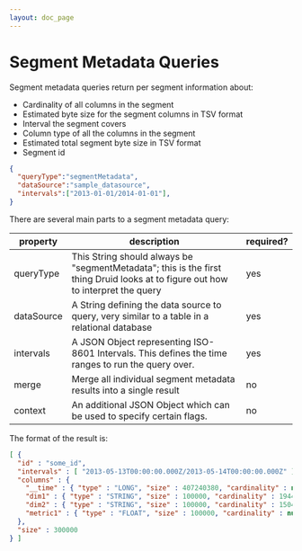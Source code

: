 ```yaml
---
layout: doc_page
---
```

# Segment Metadata Queries
Segment metadata queries return per segment information about:

* Cardinality of all columns in the segment
* Estimated byte size for the segment columns in TSV format
* Interval the segment covers
* Column type of all the columns in the segment
* Estimated total segment byte size in TSV format
* Segment id

```json
{
  "queryType":"segmentMetadata",
  "dataSource":"sample_datasource",
  "intervals":["2013-01-01/2014-01-01"],
}
```

There are several main parts to a segment metadata query:

|property|description|required?|
|--------|-----------|---------|
|queryType|This String should always be "segmentMetadata"; this is the first thing Druid looks at to figure out how to interpret the query|yes|
|dataSource|A String defining the data source to query, very similar to a table in a relational database|yes|
|intervals|A JSON Object representing ISO-8601 Intervals. This defines the time ranges to run the query over.|yes|
|merge|Merge all individual segment metadata results into a single result|no|
|context|An additional JSON Object which can be used to specify certain flags.|no|

The format of the result is:

```json
[ {
  "id" : "some_id",
  "intervals" : [ "2013-05-13T00:00:00.000Z/2013-05-14T00:00:00.000Z" ],
  "columns" : {
    "__time" : { "type" : "LONG", "size" : 407240380, "cardinality" : null },
    "dim1" : { "type" : "STRING", "size" : 100000, "cardinality" : 1944 },
    "dim2" : { "type" : "STRING", "size" : 100000, "cardinality" : 1504 },
    "metric1" : { "type" : "FLOAT", "size" : 100000, "cardinality" : null }
  },
  "size" : 300000
} ]
```

